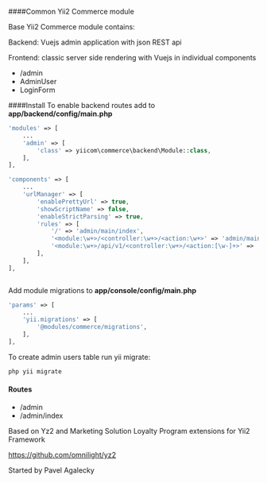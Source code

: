 ####Common Yii2 Commerce module

Base Yii2 Commerce module contains:

Backend: Vuejs admin application with json REST api

Frontend: classic server side rendering with Vuejs in individual components 


* /admin 
* AdminUser
* LoginForm

####Install
To enable backend routes add to **app/backend/config/main.php**
```php
'modules' => [
    ...
    'admin' => [
        'class' => yiicom\commerce\backend\Module::class,
    ],
],

'components' => [
    ...
    'urlManager' => [
        'enablePrettyUrl' => true,
        'showScriptName' => false,
        'enableStrictParsing' => true,
        'rules' => [
            '/' => 'admin/main/index',
            '<module:\w+>/<controller:\w+>/<action:\w+>' => 'admin/main/index',
            '<module:\w+>/api/v1/<controller:\w+>/<action:[\w-]+>' => '<module>/api/v1/<controller>/<action>',
        ],
    ],
],



```

Add module migrations to **app/console/config/main.php**
```php
'params' => [
    ...
    'yii.migrations' => [
        '@modules/commerce/migrations',
    ],
],
```

To create admin users table run yii migrate: 
```bash
php yii migrate
```

#### Routes
* /admin
* /admin/index


Based on Yz2 and Marketing Solution Loyalty Program 
extensions for Yii2 Framework 

https://github.com/omnilight/yz2 

Started by Pavel Agalecky

